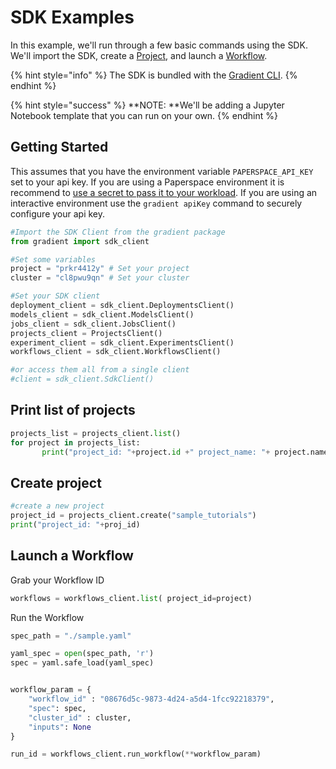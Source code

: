 # SDK Examples

In this example, we'll run through a few basic commands using the SDK.  We'll import the SDK, create a [Project](../../get-started/managing-projects/), and launch a [Workflow](../../explore-train-deploy/workflows/). &#x20;

{% hint style="info" %}
The SDK is bundled with the [Gradient CLI](../../get-started/quick-start/install-the-cli.md).  &#x20;
{% endhint %}

{% hint style="success" %}
**NOTE: **We'll be adding a Jupyter Notebook template that you can run on your own.&#x20;
{% endhint %}

## Getting Started

This assumes that you have the environment variable `PAPERSPACE_API_KEY` set to your api key. If you are using a Paperspace environment it is recommend to [use a secret to pass it to your workload](https://docs.paperspace.com/gradient/get-started/managing-projects/storing-an-api-key-as-a-secret). If you are using an interactive environment use the `gradient apiKey` command to securely configure your api key.

```python
#Import the SDK Client from the gradient package
from gradient import sdk_client
```

```python
#Set some variables
project = "prkr4412y" # Set your project
cluster = "cl8pwu9qn" # Set your cluster
```

```python
#Set your SDK client 
deployment_client = sdk_client.DeploymentsClient()
models_client = sdk_client.ModelsClient()
jobs_client = sdk_client.JobsClient()
projects_client = ProjectsClient()
experiment_client = sdk_client.ExperimentsClient()
workflows_client = sdk_client.WorkflowsClient()

#or access them all from a single client
#client = sdk_client.SdkClient()
```

## Print list of projects

```python
projects_list = projects_client.list()
for project in projects_list:
       print("project_id: "+project.id +" project_name: "+ project.name)
```

## Create project

```python
#create a new project
project_id = projects_client.create("sample_tutorials")
print("project_id: "+proj_id)
```

## Launch a Workflow

Grab your Workflow ID

```python
workflows = workflows_client.list( project_id=project)
```

Run the Workflow

```python
spec_path = "./sample.yaml"

yaml_spec = open(spec_path, 'r')
spec = yaml.safe_load(yaml_spec)


workflow_param = {
    "workflow_id" : "08676d5c-9873-4d24-a5d4-1fcc92218379",
    "spec": spec,
    "cluster_id" : cluster,
    "inputs": None
}

run_id = workflows_client.run_workflow(**workflow_param)
```
